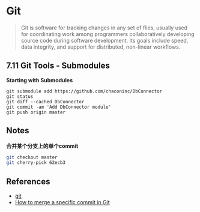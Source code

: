 # Git 
> Git is software for tracking changes in any set of files, usually used for coordinating work among programmers collaboratively developing source code during software development. Its goals include speed, data integrity, and support for distributed, non-linear workflows.

## 7.11 Git Tools - Submodules
**Starting with Submodules**
```shell
git submodule add https://github.com/chaconinc/DbConnector
git status
git diff --cached DbConnector
git commit -am 'Add DbConnector module'
git push origin master
```

## Notes

**合并某个分支上的单个commit**
```bash
git checkout master
git cherry-pick 62ecb3
```

## References
- [git](https://git-scm.com/book/en/v2/Getting-Started-About-Version-Control) 
- [How to merge a specific commit in Git](https://stackoverflow.com/questions/881092/how-to-merge-a-specific-commit-in-git)